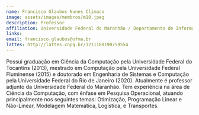 ```yaml
---
name: Francisco Glaubos Nunes Clímaco
image: assets/images/membros/m10.jpeg
description: Professor
affiliation: Universidade Federal do Maranhão / Departamento de Informática
links:
email: francisco.glaubos@ufma.br
lattes: http://lattes.cnpq.br/1711180190759554
---
```



Possui graduação em Ciência da Computação pela Universidade Federal do Tocantins (2013), mestrado em Computação pela Universidade Federal Fluminense (2015) e doutorado em Engenharia de Sistemas e Computação pela Universidade Federal do Rio de Janeiro (2020). Atualmente é professor adjunto da Universidade Federal do Maranhão. Tem experiência na área de Ciência da Computação, com ênfase em Pesquisa Operacional, atuando principalmente nos seguintes temas: Otimização, Programação Linear e Não-Linear, Modelagem Matemática, Logística, e Transportes.
